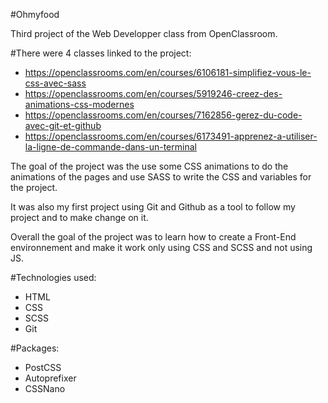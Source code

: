 #Ohmyfood

Third project of the Web Developper class from OpenClassroom.

#There were 4 classes linked to the project: 

- https://openclassrooms.com/en/courses/6106181-simplifiez-vous-le-css-avec-sass
- https://openclassrooms.com/en/courses/5919246-creez-des-animations-css-modernes
- https://openclassrooms.com/en/courses/7162856-gerez-du-code-avec-git-et-github
- https://openclassrooms.com/en/courses/6173491-apprenez-a-utiliser-la-ligne-de-commande-dans-un-terminal

The goal of the project was the use some CSS animations to do the animations of the pages and use SASS to write the CSS and variables for the project.

It was also my first project using Git and Github as a tool to follow my project and to make change on it. 

Overall the goal of the project was to learn how to create a Front-End environnement and make it work only using CSS and SCSS and not using JS. 

#Technologies used: 
  - HTML 
  - CSS 
  - SCSS 
  - Git 
  
#Packages:
  - PostCSS 
  - Autoprefixer 
  - CSSNano
